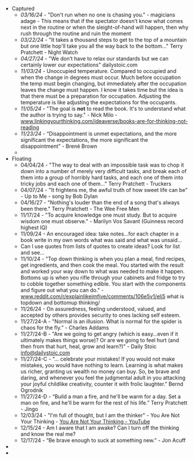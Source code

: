 - Captured
    -  _03/16/24_  - "Don't run when no one is chasing you."  - magicians adage - This means that if the spectator doesn’t know what comes next in the routine or when the sleight-of-hand will happen, then why rush through the routine and ruin the moment
    -  _03/22/24_  - "It takes a thousand steps to get to the top of a mountain but one little hop'll take you all the way back to the bottom..." Terry Pratchett - Night Watch
    -  _04/27/24_  - "We don’t have to relax our standards but we can certainly lower our expectations" dailystoic.com
    -  _11/03/24_  -  Unoccupied temperature. Compared to occupied and when the change in degrees must occur. Much before occupation the temp must begin changing, but immediately after the occupation leaves the change must happen. I know it takes time but the idea is that there must be a preparation for occupation. Adjusting the temperature is like adjusting the expectations for the occupants.
    -  _11/05/24_  - "The goal is  __**not**__   to read the book. It's to understand what the author is trying to say." - Nick Milo - www.linkingyourthinking.com/ideaverse/books-are-for-thinking-not-reading
    -  _11/23/24_  - “Disappointment is unmet expectations, and the more significant the expectations, the more significant the disappointment” - Brené Brown
    - 
- Floating
    - 04/04/24 - "The way to deal with an impossible task was to chop it down into a number of merely very difficult tasks, and break each of them into a group of horribly hard tasks, and each one of them into tricky jobs and each one of them..." Terry Pratchett - Truckers
    - 04/07/24 - "It frightens me, the awful truth of how sweet life can be"  - Up to Me - song by Bob Dylan
    - 04/16/27 - "Nothing's louder than the end of a song that's always been there." Terry Pratchett - The Wee Free Men
    - 11/17/24 - "To acquire knowledge one must study. But to acquire wisdom one must observe." - Marilyn Vos Savant (Guinness record highest IQ)
    - 11/09/24 - An encouraged idea: take notes...for each chapter in a book write in my own words what was said and what was unsaid...
    - Can I use quotes from lists of quotes to create ideas? Look for list and see...
    - 11/10/24 - "Top down thinking is when you plan a meal, find recipes, get ingredients, and then cook the meal. You started with the result and worked your way down to what was needed to make it happen. Bottoms up is when you rifle through your cabinets and fridge to try to cobble together something edible. You start with the components and figure out what you can do." - www.reddit.com/r/explainlikeimfive/comments/106e5v1/eli5 what is topdown and bottomup thinking/
    - 11/26/24 - On assuredness, feeling understood, valued, and accepted by others provides security to ones lacking self esteem. 
    - 11/27/24-A - "Normal is an illusion. What is normal for the spider is chaos for the fly.” - Charles Addams
    - 11/27/24-B - "Are we going to get angry (which is easy…even if it ultimately makes things worse)? Or are we going to feel hurt (and then from that hurt, heal, grow and learn?)" - Daily Stoic <info@dailystoic.com>
    - 11/27/24-C - "... celebrate your mistakes! If you would not make mistakes, you would have nothing to learn. Learning is what makes us richer, granting us wealth no money can buy. So, be brave and daring, and whenever you feel the judgmental adult in you attacking your joyful childlike creativity, counter it with frolic laughter." Bernd Ogrodnik
    - 11/27/24-D - “Build a man a fire, and he'll be warm for a day. Set a man on fire, and he'll be warm for the rest of his life.” Terry Pratchett - Jingo
    - 12/03/24 - "I'm full of thought, but I am the thinker" - You Are Not Your Thinking - [You Are Not Your Thinking - YouTube](https://www.youtube.com/watch?v=WaDO2PrzZAk)
    - 12/15/24 - Am I aware that I am awake? Can I turn off the thinking and know the real me?
    - 12/17/24 - “Be brave enough to suck at something new.” - Jon Acuff
- 
- 

